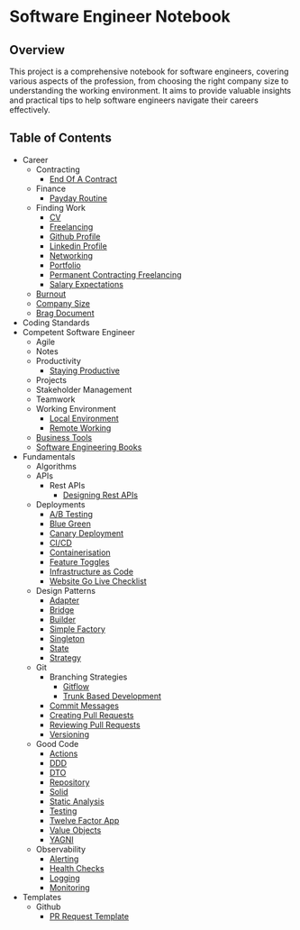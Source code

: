 # Software Engineer Notebook

## Overview

This project is a comprehensive notebook for software engineers, covering various aspects of the profession, from
choosing the right company size to understanding the working environment. It aims to provide valuable insights and
practical tips to help software engineers navigate their careers effectively.

## Table of Contents

- Career
  - Contracting
    - [End Of A Contract](https://github.com/paulund/software-engineer-notebook/blob/main/career/contracting/end-of-a-contract.md)
  - Finance
    - [Payday Routine](https://github.com/paulund/software-engineer-notebook/blob/main/career/finance/payday-routine.md)
  - Finding Work
    - [CV](https://github.com/paulund/software-engineer-notebook/blob/main/career/finding-work/cv.md)
    - [Freelancing](https://github.com/paulund/software-engineer-notebook/blob/main/career/finding-work/freelancing.md)
    - [Github Profile](https://github.com/paulund/software-engineer-notebook/blob/main/career/finding-work/github-profile.md)
    - [Linkedin Profile](https://github.com/paulund/software-engineer-notebook/blob/main/career/finding-work/linkedin-profile.md)
    - [Networking](https://github.com/paulund/software-engineer-notebook/blob/main/career/finding-work/networking.md)
    - [Portfolio](https://github.com/paulund/software-engineer-notebook/blob/main/career/finding-work/portfolio.md)
    - [Permanent Contracting Freelancing](https://github.com/paulund/software-engineer-notebook/blob/main/career/finding-work/permanent-contracting-freelancing.md)
    - [Salary Expectations](https://github.com/paulund/software-engineer-notebook/blob/main/career/finding-work/salary-expectations.md)
  - [Burnout](https://github.com/paulund/software-engineer-notebook/blob/main/career/burnout.md)
  - [Company Size](https://github.com/paulund/software-engineer-notebook/blob/main/career/company-size.md)
  - [Brag Document](https://github.com/paulund/software-engineer-notebook/blob/main/career/create-a-brag-document.md)
- Coding Standards
- Competent Software Engineer
  - Agile
  - Notes
  - Productivity
    - [Staying Productive](https://github.com/paulund/software-engineer-notebook/blob/main/competent-software-engineer/productivity/staying-productive.md)
  - Projects
  - Stakeholder Management
  - Teamwork
  - Working Environment
    - [Local Environment](https://github.com/paulund/software-engineer-notebook/blob/main/competent-software-engineer/working-environment/local-environment.md)
    - [Remote Working](https://github.com/paulund/software-engineer-notebook/blob/main/competent-software-engineer/working-environment/remote-working.md)
  - [Business Tools](https://github.com/paulund/software-engineer-notebook/blob/main/competent-software-engineer/business-tools.md)
  - [Software Engineering Books](https://github.com/paulund/software-engineer-notebook/blob/main/competent-software-engineer/software-engineering-books.md)
- Fundamentals
  - Algorithms
  - APIs
    - Rest APIs
      - [Designing Rest APIs](https://github.com/paulund/software-engineer-notebook/blob/main/fundamentals/apis/rest-apis/designing-rest-apis.md)
  - Deployments
    - [A/B Testing](https://github.com/paulund/software-engineer-notebook/blob/main/fundamentals/deployments/a-b-testing.md)
    - [Blue Green](https://github.com/paulund/software-engineer-notebook/blob/main/fundamentals/deployments/blue-green.md)
    - [Canary Deployment](https://github.com/paulund/software-engineer-notebook/blob/main/fundamentals/deployments/canary-deployment.md)
    - [CI/CD](https://github.com/paulund/software-engineer-notebook/blob/main/fundamentals/deployments/ci-cd.md)
    - [Containerisation](https://github.com/paulund/software-engineer-notebook/blob/main/fundamentals/deployments/containerisation.md)
    - [Feature Toggles](https://github.com/paulund/software-engineer-notebook/blob/main/fundamentals/deployments/feature-toggles.md)
    - [Infrastructure as Code](https://github.com/paulund/software-engineer-notebook/blob/main/fundamentals/deployments/infrastructure-as-code.md)
    - [Website Go Live Checklist](https://github.com/paulund/software-engineer-notebook/blob/main/fundamentals/deployments/website-go-live-checklist.md)
  - Design Patterns
    - [Adapter](https://github.com/paulund/software-engineer-notebook/blob/main/fundamentals/design-patterns/adapter.md)
    - [Bridge](https://github.com/paulund/software-engineer-notebook/blob/main/fundamentals/design-patterns/bridge.md)
    - [Builder](https://github.com/paulund/software-engineer-notebook/blob/main/fundamentals/design-patterns/builder.md)
    - [Simple Factory](https://github.com/paulund/software-engineer-notebook/blob/main/fundamentals/design-patterns/simple-factory.md)
    - [Singleton](https://github.com/paulund/software-engineer-notebook/blob/main/fundamentals/design-patterns/singleton.md)
    - [State](https://github.com/paulund/software-engineer-notebook/blob/main/fundamentals/design-patterns/state.md)
    - [Strategy](https://github.com/paulund/software-engineer-notebook/blob/main/fundamentals/design-patterns/strategy.md)
  - Git
    - Branching Strategies
      - [Gitflow](https://github.com/paulund/software-engineer-notebook/blob/main/fundamentals/git/branching-strategies/gitflow.md)
      - [Trunk Based Development](https://github.com/paulund/software-engineer-notebook/blob/main/fundamentals/git/branching-strategies/trunk-based-development.md)
    - [Commit Messages](https://github.com/paulund/software-engineer-notebook/blob/main/fundamentals/git/commit-messages.md)
    - [Creating Pull Requests](https://github.com/paulund/software-engineer-notebook/blob/main/fundamentals/git/creating-pull-requests.md)
    - [Reviewing Pull Requests](https://github.com/paulund/software-engineer-notebook/blob/main/fundamentals/git/reviewing-pull-requests.md)
    - [Versioning](https://github.com/paulund/software-engineer-notebook/blob/main/fundamentals/git/versioning.md)
  - Good Code
    - [Actions](https://github.com/paulund/software-engineer-notebook/blob/main/fundamentals/good-code/actions.md)
    - [DDD](https://github.com/paulund/software-engineer-notebook/blob/main/fundamentals/good-code/ddd.md)
    - [DTO](https://github.com/paulund/software-engineer-notebook/blob/main/fundamentals/good-code/dto.md)
    - [Repository](https://github.com/paulund/software-engineer-notebook/blob/main/fundamentals/good-code/repository.md)
    - [Solid](https://github.com/paulund/software-engineer-notebook/blob/main/fundamentals/good-code/solid.md)
    - [Static Analysis](https://github.com/paulund/software-engineer-notebook/blob/main/fundamentals/good-code/static-analysis.md)
    - [Testing](https://github.com/paulund/software-engineer-notebook/blob/main/fundamentals/good-code/testing.md)
    - [Twelve Factor App](https://github.com/paulund/software-engineer-notebook/blob/main/fundamentals/good-code/twelve-factor-app.md)
    - [Value Objects](https://github.com/paulund/software-engineer-notebook/blob/main/fundamentals/good-code/value-objects.md)
    - [YAGNI](https://github.com/paulund/software-engineer-notebook/blob/main/fundamentals/good-code/yagni.md)
  - Observability
    - [Alerting](https://github.com/paulund/software-engineer-notebook/blob/main/fundamentals/observability/alerting.md)
    - [Health Checks](https://github.com/paulund/software-engineer-notebook/blob/main/fundamentals/observability/health-checks.md)
    - [Logging](https://github.com/paulund/software-engineer-notebook/blob/main/fundamentals/observability/logging.md)
    - [Monitoring](https://github.com/paulund/software-engineer-notebook/blob/main/fundamentals/observability/monitoring.md)
- Templates
  - Github
    - [PR Request Template](https://github.com/paulund/software-engineer-notebook/blob/main/templates/github/pr-request-template.md)
